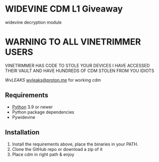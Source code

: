 # WIDEVINE CDM L1 Giveaway
 widevine decryption module
# WARNING TO ALL VINETRIMMER USERS 
VINETRIMMER HAS CODE TO STOLE YOUR DEVICES I HAVE ACCESSED
THEIR VAULT AND HAVE HUNDREDS OF CDM STOLEN FROM YOU IDIOTS


*WvLEAKS* <wvleaks@proton.me> for working cdm

## Requirements

* [Python](https://python.org/) 3.9 or newer
* Python package dependencies
* Pywidevine

## Installation

1. Install the requirements above, place the binaries in your PATH.
2. Clone the GitHub repo or download a zip of it
3. Place cdm in right path & enjoy